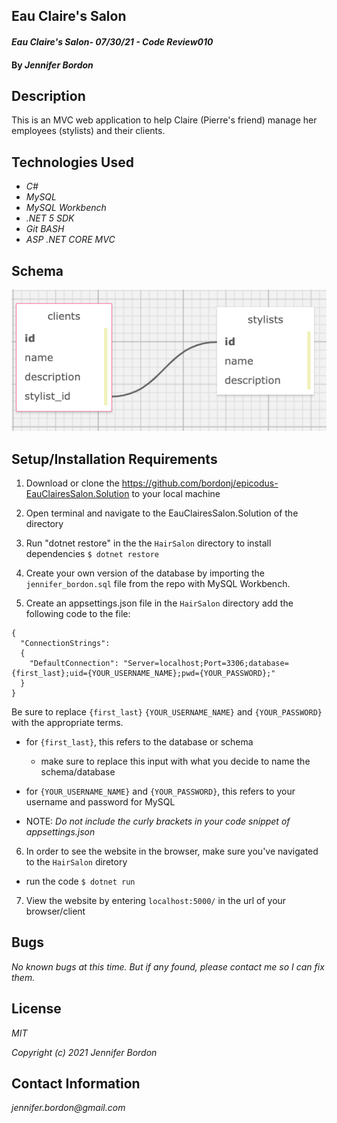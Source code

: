 ## Eau Claire's Salon

#### _Eau Claire's Salon- 07/30/21 - Code Review010_

#### By _**Jennifer Bordon**_
## Description
This is an MVC web application to help Claire (Pierre's friend) manage her employees (stylists) and their clients.

## Technologies Used

* _C#_
* _MySQL_
* _MySQL Workbench_
* _.NET 5 SDK_
* _Git BASH_
* _ASP .NET CORE MVC_

## Schema

![Screenshot](screenshot.png)
## Setup/Installation Requirements

1. Download or clone the https://github.com/bordonj/epicodus-EauClairesSalon.Solution to your local machine

2. Open terminal and navigate to the EauClairesSalon.Solution of the directory

3. Run "dotnet restore" in the the `HairSalon` directory to install dependencies
`$ dotnet restore`

4. Create your own version of the database by importing the `jennifer_bordon.sql` file from the repo with MySQL Workbench.

5. Create an appsettings.json file in the `HairSalon` directory add the following code to the file:
```
{
  "ConnectionStrings":
  {
    "DefaultConnection": "Server=localhost;Port=3306;database={first_last};uid={YOUR_USERNAME_NAME};pwd={YOUR_PASSWORD};"
  }
}
```
Be sure to replace `{first_last}` `{YOUR_USERNAME_NAME}` and `{YOUR_PASSWORD}` with the appropriate terms.
- for `{first_last}`, this refers to the database or schema
  - make sure to replace this input with what you decide to name the schema/database
- for `{YOUR_USERNAME_NAME}` and `{YOUR_PASSWORD}`, this refers to your username and password for MySQL

- NOTE: _Do not include the curly brackets in your code snippet of appsettings.json_

6. In order to see the website in the browser, make sure you've navigated to the `HairSalon` diretory
  - run the code `$ dotnet run`
7. View the website by entering `localhost:5000/` in the url of your browser/client 

## Bugs

_No known bugs at this time. But if any found, please contact me so I can fix them._

## License

_MIT_

_Copyright (c) 2021 Jennifer Bordon_


## Contact Information

_jennifer.bordon@gmail.com_